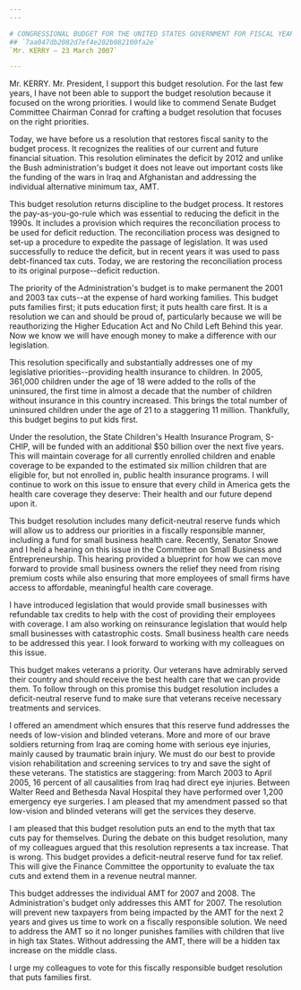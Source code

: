 ```yaml
---
---

# CONGRESSIONAL BUDGET FOR THE UNITED STATES GOVERNMENT FOR FISCAL YEAR
## `7aa047db2082d7ef4e202b082100fa2e`
`Mr. KERRY — 23 March 2007`

---
```



Mr. KERRY. Mr. President, I support this budget resolution. For the 
last few years, I have not been able to support the budget resolution 
because it focused on the wrong priorities. I would like to commend 
Senate Budget Committee Chairman Conrad for crafting a budget 
resolution that focuses on the right priorities.

Today, we have before us a resolution that restores fiscal sanity to 
the budget process. It recognizes the realities of our current and 
future financial situation. This resolution eliminates the deficit by 
2012 and unlike the Bush administration's budget it does not leave out 
important costs like the funding of the wars in Iraq and Afghanistan 
and addressing the individual alternative minimum tax, AMT.

This budget resolution returns discipline to the budget process. It 
restores the pay-as-you-go-rule which was essential to reducing the 
deficit in the 1990s. It includes a provision which requires the 
reconciliation process to be used for deficit reduction. The 
reconciliation process was designed to set-up a procedure to expedite 
the passage of legislation. It was used successfully to reduce the 
deficit, but in recent years it was used to pass debt-financed tax 
cuts. Today, we are restoring the reconciliation process to its 
original purpose--deficit reduction.

The priority of the Administration's budget is to make permanent the 
2001 and 2003 tax cuts--at the expense of hard working families. This 
budget puts families first; it puts education first; it puts health 
care first. It is a resolution we can and should be proud of, 
particularly because we will be reauthorizing the Higher Education Act 
and No Child Left Behind this year. Now we know we will have enough 
money to make a difference with our legislation.

This resolution specifically and substantially addresses one of my 
legislative priorities--providing health insurance to children. In 
2005, 361,000 children under the age of 18 were added to the rolls of 
the uninsured, the first time in almost a decade that the number of 
children without insurance in this country increased. This brings the 
total number of uninsured children under the age of 21 to a staggering 
11 million. Thankfully, this budget begins to put kids first.

Under the resolution, the State Children's Health Insurance Program, 
S-CHIP, will be funded with an additional $50 billion over the next 
five years. This will maintain coverage for all currently enrolled 
children and enable coverage to be expanded to the estimated six 
million children that are eligible for, but not enrolled in, public 
health insurance programs. I will continue to work on this issue to 
ensure that every child in America gets the health care coverage they 
deserve: Their health and our future depend upon it.

This budget resolution includes many deficit-neutral reserve funds 
which will allow us to address our priorities in a fiscally responsible 
manner, including a fund for small business health care. Recently, 
Senator Snowe and I held a hearing on this issue in the Committee on 
Small Business and Entrepreneurship. This hearing provided a blueprint 
for how we can move forward to provide small business owners the relief 
they need from rising premium costs while also ensuring that more 
employees of small firms have access to affordable, meaningful health 
care coverage.

I have introduced legislation that would provide small businesses 
with refundable tax credits to help with the cost of providing their 
employees with coverage. I am also working on reinsurance legislation 
that would help small businesses with catastrophic costs. Small 
business health care needs to be addressed this year. I look forward to 
working with my colleagues on this issue.

This budget makes veterans a priority. Our veterans have admirably 
served their country and should receive the best health care that we 
can provide them. To follow through on this promise this budget 
resolution includes a deficit-neutral reserve fund to make sure that 
veterans receive necessary treatments and services.

I offered an amendment which ensures that this reserve fund addresses 
the needs of low-vision and blinded veterans. More and more of our 
brave soldiers returning from Iraq are coming home with serious eye 
injuries, mainly caused by traumatic brain injury. We must do our best 
to provide vision rehabilitation and screening services to try and save 
the sight of these veterans. The statistics are staggering: from March 
2003 to April 2005, 16 percent of all causalities from Iraq had direct 
eye injuries. Between Walter Reed and Bethesda Naval Hospital they have 
performed over 1,200 emergency eye surgeries. I am pleased that my 
amendment passed so that low-vision and blinded veterans will get the 
services they deserve.

I am pleased that this budget resolution puts an end to the myth that 
tax cuts pay for themselves. During the debate on this budget 
resolution, many of my colleagues argued that this resolution 
represents a tax increase. That is wrong. This budget provides a 
deficit-neutral reserve fund for tax relief. This will give the Finance 
Committee the opportunity to evaluate the tax cuts and extend them in a 
revenue neutral manner.

This budget addresses the individual AMT for 2007 and 2008. The 
Administration's budget only addresses this AMT for 2007. The 
resolution will prevent new taxpayers from being impacted by the AMT 
for the next 2 years and gives us time to work on a fiscally 
responsible solution. We need to address the AMT so it no longer 
punishes families with children that live in high tax States. Without 
addressing the AMT, there will be a hidden tax increase on the middle 
class.

I urge my colleagues to vote for this fiscally responsible budget 
resolution that puts families first.